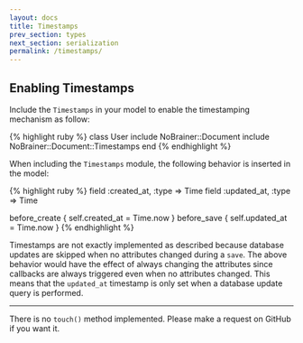 ```yaml
---
layout: docs
title: Timestamps
prev_section: types
next_section: serialization
permalink: /timestamps/
---
```


## Enabling Timestamps

Include the `Timestamps` in your model to enable the timestamping mechanism as follow:

{% highlight ruby %}
class User
  include NoBrainer::Document
  include NoBrainer::Document::Timestamps
end
{% endhighlight %}

When including the `Timestamps` module, the following behavior is inserted in
the model:

{% highlight ruby %}
field :created_at, :type => Time
field :updated_at, :type => Time

before_create { self.created_at = Time.now }
before_save   { self.updated_at = Time.now }
{% endhighlight %}

Timestamps are not exactly implemented as described because database updates
are skipped when no attributes changed during a `save`.
The above behavior would have the effect of always changing the attributes
since callbacks are always triggered even when no attributes changed.
This means that the `updated_at` timestamp is only set when a database
update query is performed.

---

There is no `touch()` method implemented. Please make a request on GitHub
if you want it.
